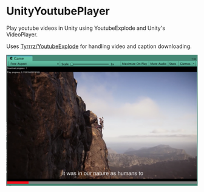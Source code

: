 # UnityYoutubePlayer
Play youtube videos in Unity using YoutubeExplode and Unity's VideoPlayer.

Uses [Tyrrrz/YoutubeExplode](https://github.com/Tyrrrz/YoutubeExplode) for handling video and caption downloading.

![](screenshot.png)
